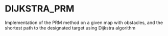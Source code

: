 # DIJKSTRA_PRM
Implementation of the PRM method on a given map with obstacles, and the shortest path to the designated target using Dijkstra algorithm 
